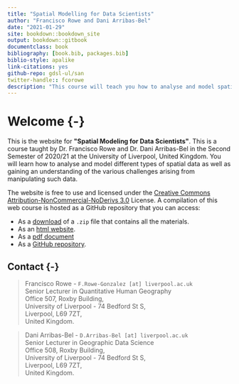 ```yaml
--- 
title: "Spatial Modelling for Data Scientists"
author: "Francisco Rowe and Dani Arribas-Bel"
date: "2021-01-29"
site: bookdown::bookdown_site
output: bookdown::gitbook
documentclass: book
bibliography: [book.bib, packages.bib]
biblio-style: apalike
link-citations: yes
github-repo: gdsl-ul/san
twitter-handle:: fcorowe
description: "This course will teach you how to analyse and model spatial data using R."
---
```


# Welcome {-}

This is the website for **"Spatial Modeling for Data Scientists"**. This is a course taught by Dr. Francisco Rowe and Dr. Dani Arribas-Bel in the Second Semester of 2020/21 at the University of Liverpool, United Kingdom. You will learn how to analyse and model different types of spatial data as well as gaining an understanding of the various challenges arising from manipulating such data.

The website is free to use and licensed under the [Creative Commons Attribution-NonCommercial-NoDerivs 3.0](http://creativecommons.org/licenses/by-nc-nd/3.0/us/) License. A compilation of this web course is hosted as a GitHub repository that you can access:

* As a [download](https://github.com/GDSL-UL/san/archive/master.zip) of a `.zip` file that contains all the materials.
* As an [html website](https://gdsl-ul.github.io/san/).
* As a [pdf document](https://gdsl-ul.github.io/san/spatial_analysis_notes.pdf)
* As a [GitHub repository](https://github.com/GDSL-UL/san).

## Contact {-}

> Francisco Rowe - `F.Rowe-Gonzalez [at] liverpool.ac.uk`   
Senior Lecturer in Quantitative Human Geography   
Office 507, Roxby Building,  
University of Liverpool - 74 Bedford St S,  
Liverpool, L69 7ZT,  
United Kingdom.

> Dani Arribas-Bel - `D.Arribas-Bel [at] liverpool.ac.uk`  
Senior Lecturer in Geographic Data Science  
Office 508, Roxby Building,  
University of Liverpool - 74 Bedford St S,  
Liverpool, L69 7ZT,  
United Kingdom.
